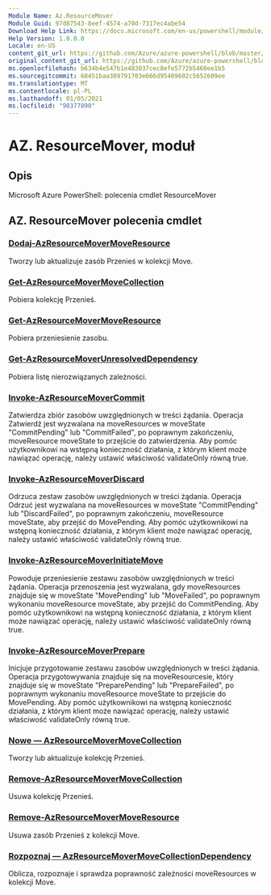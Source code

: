 ```yaml
---
Module Name: Az.ResourceMover
Module Guid: 97d87543-8eef-4574-a70d-7317ec4abe54
Download Help Link: https://docs.microsoft.com/en-us/powershell/module/az.resourcemover
Help Version: 1.0.0.0
Locale: en-US
content_git_url: https://github.com/Azure/azure-powershell/blob/master/src/ResourceMover/help/Az.ResourceMover.md
original_content_git_url: https://github.com/Azure/azure-powershell/blob/master/src/ResourceMover/help/Az.ResourceMover.md
ms.openlocfilehash: b634b4e547b1e483037cec8efe5772b5460ee1b5
ms.sourcegitcommit: 68451baa389791703e666d95469602c5652609ee
ms.translationtype: MT
ms.contentlocale: pl-PL
ms.lasthandoff: 01/05/2021
ms.locfileid: "98377890"
---
```

# AZ. ResourceMover, moduł
## Opis
Microsoft Azure PowerShell: polecenia cmdlet ResourceMover

## AZ. ResourceMover polecenia cmdlet
### [Dodaj-AzResourceMoverMoveResource](Add-AzResourceMoverMoveResource.md)
Tworzy lub aktualizuje zasób Przenieś w kolekcji Move.

### [Get-AzResourceMoverMoveCollection](Get-AzResourceMoverMoveCollection.md)
Pobiera kolekcję Przenieś.

### [Get-AzResourceMoverMoveResource](Get-AzResourceMoverMoveResource.md)
Pobiera przeniesienie zasobu.

### [Get-AzResourceMoverUnresolvedDependency](Get-AzResourceMoverUnresolvedDependency.md)
Pobiera listę nierozwiązanych zależności.

### [Invoke-AzResourceMoverCommit](Invoke-AzResourceMoverCommit.md)
Zatwierdza zbiór zasobów uwzględnionych w treści żądania.
Operacja Zatwierdź jest wyzwalana na moveResources w moveState "CommitPending" lub "CommitFailed", po poprawnym zakończeniu, moveResource moveState to przejście do zatwierdzenia.
Aby pomóc użytkownikowi na wstępną konieczność działania, z którym klient może nawiązać operację, należy ustawić właściwość validateOnly równą true.

### [Invoke-AzResourceMoverDiscard](Invoke-AzResourceMoverDiscard.md)
Odrzuca zestaw zasobów uwzględnionych w treści żądania.
Operacja Odrzuć jest wyzwalana na moveResources w moveState "CommitPending" lub "DiscardFailed", po poprawnym zakończeniu, moveResource moveState, aby przejść do MovePending.
Aby pomóc użytkownikowi na wstępną konieczność działania, z którym klient może nawiązać operację, należy ustawić właściwość validateOnly równą true.

### [Invoke-AzResourceMoverInitiateMove](Invoke-AzResourceMoverInitiateMove.md)
Powoduje przeniesienie zestawu zasobów uwzględnionych w treści żądania.
Operacja przenoszenia jest wyzwalana, gdy moveResources znajduje się w moveState "MovePending" lub "MoveFailed", po poprawnym wykonaniu moveResource moveState, aby przejść do CommitPending.
Aby pomóc użytkownikowi na wstępną konieczność działania, z którym klient może nawiązać operację, należy ustawić właściwość validateOnly równą true.

### [Invoke-AzResourceMoverPrepare](Invoke-AzResourceMoverPrepare.md)
Inicjuje przygotowanie zestawu zasobów uwzględnionych w treści żądania.
Operacja przygotowywania znajduje się na moveResourcesie, który znajduje się w moveState "PreparePending" lub "PrepareFailed", po poprawnym wykonaniu moveResource moveState to przejście do MovePending.
Aby pomóc użytkownikowi na wstępną konieczność działania, z którym klient może nawiązać operację, należy ustawić właściwość validateOnly równą true.

### [Nowe — AzResourceMoverMoveCollection](New-AzResourceMoverMoveCollection.md)
Tworzy lub aktualizuje kolekcję Przenieś.

### [Remove-AzResourceMoverMoveCollection](Remove-AzResourceMoverMoveCollection.md)
Usuwa kolekcję Przenieś.

### [Remove-AzResourceMoverMoveResource](Remove-AzResourceMoverMoveResource.md)
Usuwa zasób Przenieś z kolekcji Move.

### [Rozpoznaj — AzResourceMoverMoveCollectionDependency](Resolve-AzResourceMoverMoveCollectionDependency.md)
Oblicza, rozpoznaje i sprawdza poprawność zależności moveResources w kolekcji Move.

